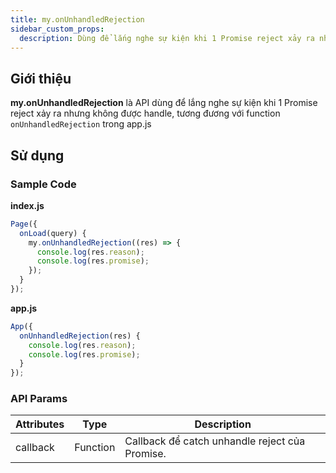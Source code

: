 ```yaml
---
title: my.onUnhandledRejection
sidebar_custom_props:
  description: Dùng để lắng nghe sự kiện khi 1 Promise reject xảy ra nhưng không được handle, tương đương với function `onUnhandledRejection` trong app.js
---
```


## Giới thiệu

**my.onUnhandledRejection** là API dùng để lắng nghe sự kiện khi 1 Promise reject xảy ra nhưng không được handle, tương đương với function `onUnhandledRejection` trong app.js

## Sử dụng

### Sample Code

**index.js**

```js
Page({
  onLoad(query) {
    my.onUnhandledRejection((res) => {
      console.log(res.reason);
      console.log(res.promise);
    });
  }
});
```

**app.js**

```js
App({
  onUnhandledRejection(res) {
    console.log(res.reason);
    console.log(res.promise);
  }
});
```

### API Params

| Attributes | Type     | Description                                    |
| ---------- | -------- | ---------------------------------------------- |
| callback   | Function | Callback để catch unhandle reject của Promise. |
